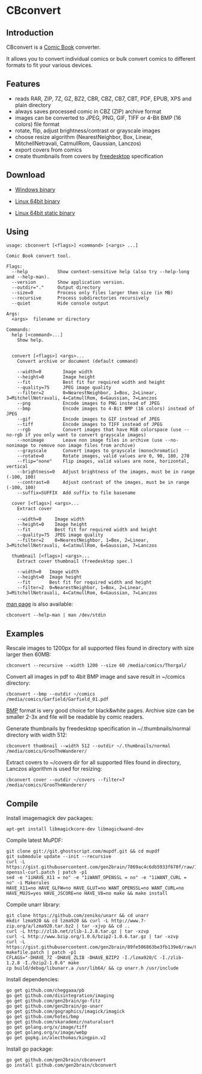 CBconvert
=========

Introduction
------------

CBconvert is a [Comic Book](http://en.wikipedia.org/wiki/Comic_Book_Archive_file) converter.

It allows you to convert individual comics or bulk convert comics to different formats to fit your various devices.

Features
--------

 - reads RAR, ZIP, 7Z, GZ, BZ2, CBR, CBZ, CB7, CBT, PDF, EPUB, XPS and plain directory
 - always saves processed comic in CBZ (ZIP) archive format
 - images can be converted to JPEG, PNG, GIF, TIFF or 4-Bit BMP (16 colors) file format
 - rotate, flip, adjust brightness/contrast or grayscale images
 - choose resize algorithm (NearestNeighbor, Box, Linear, MitchellNetravali, CatmullRom, Gaussian, Lanczos)
 - export covers from comics
 - create thumbnails from covers by [freedesktop](http://www.freedesktop.org/wiki/) specification

Download
--------

 - [Windows binary](https://github.com/gen2brain/cbconvert/releases/download/0.4.0/cbconvert-0.4.0.zip)

 - [Linux 64bit binary](https://github.com/gen2brain/cbconvert/releases/download/0.4.0/cbconvert-0.4.0.tar.gz)
 - [Linux 64bit static binary](https://github.com/gen2brain/cbconvert/releases/download/0.4.0/cbconvert-0.4.0-static.tar.gz)

Using
-----

    usage: cbconvert [<flags>] <command> [<args> ...]

    Comic Book convert tool.

    Flags:
      --help           Show context-sensitive help (also try --help-long and --help-man).
      --version        Show application version.
      --outdir="."     Output directory
      --size=0         Process only files larger then size (in MB)
      --recursive      Process subdirectories recursively
      --quiet          Hide console output

    Args:
      <args>  filename or directory

    Commands:
      help [<command>...]
        Show help.


      convert [<flags>] <args>...
        Convert archive or document (default command)

        --width=0        Image width
        --height=0       Image height
        --fit            Best fit for required width and height
        --quality=75     JPEG image quality
        --filter=2       0=NearestNeighbor, 1=Box, 2=Linear, 3=MitchellNetravali, 4=CatmullRom, 6=Gaussian, 7=Lanczos
        --png            Encode images to PNG instead of JPEG
        --bmp            Encode images to 4-Bit BMP (16 colors) instead of JPEG
        --gif            Encode images to GIF instead of JPEG
        --tiff           Encode images to TIFF instead of JPEG
        --rgb            Convert images that have RGB colorspace (use --no-rgb if you only want to convert grayscale images)
        --nonimage       Leave non image files in archive (use --no-nonimage to remove non image files from archive)
        --grayscale      Convert images to grayscale (monochromatic)
        --rotate=0       Rotate images, valid values are 0, 90, 180, 270
        --flip="none"    Flip images, valid values are none, horizontal, vertical
        --brightness=0   Adjust brightness of the images, must be in range (-100, 100)
        --contrast=0     Adjust contrast of the images, must be in range (-100, 100)
        --suffix=SUFFIX  Add suffix to file basename

      cover [<flags>] <args>...
        Extract cover

        --width=0     Image width
        --height=0    Image height
        --fit         Best fit for required width and height
        --quality=75  JPEG image quality
        --filter=2    0=NearestNeighbor, 1=Box, 2=Linear, 3=MitchellNetravali, 4=CatmullRom, 6=Gaussian, 7=Lanczos

      thumbnail [<flags>] <args>...
        Extract cover thumbnail (freedesktop spec.)

        --width=0   Image width
        --height=0  Image height
        --fit       Best fit for required width and height
        --filter=2  0=NearestNeighbor, 1=Box, 2=Linear, 3=MitchellNetravali, 4=CatmullRom, 6=Gaussian, 7=Lanczos

[man page](https://en.wikipedia.org/wiki/Man_page) is also available:
    
    cbconvert --help-man | man /dev/stdin

Examples
--------

Rescale images to 1200px for all supported files found in directory with size larger then 60MB:

    cbconvert --recursive --width 1200 --size 60 /media/comics/Thorgal/

Convert all images in pdf to 4bit BMP image and save result in ~/comics directory:

    cbconvert --bmp --outdir ~/comics /media/comics/Garfield/Garfield_01.pdf

[BMP](http://en.wikipedia.org/wiki/BMP_file_format) format is very good choice for black&white pages. Archive size can be smaller 2-3x and file will be readable by comic readers.

Generate thumbnails by freedesktop specification in ~/.thumbnails/normal directory with width 512:

    cbconvert thumbnail --width 512 --outdir ~/.thumbnails/normal /media/comics/GrooTheWanderer/

Extract covers to ~/covers dir for all supported files found in directory, Lanczos algorithm is used for resizing:

    cbconvert cover --outdir ~/covers --filter=7 /media/comics/GrooTheWanderer/

Compile
-------

Install imagemagick dev packages:

    apt-get install libmagickcore-dev libmagickwand-dev

Compile latest MuPDF:

    git clone git://git.ghostscript.com/mupdf.git && cd mupdf
    git submodule update --init --recursive
    curl -L https://gist.githubusercontent.com/gen2brain/7869ac4c6db5933f670f/raw/1619394dc957ae10bcd73c713760993466b4bfea/mupdf-openssl-curl.patch | patch -p1
    sed -e "1iHAVE_X11 = no" -e "1iWANT_OPENSSL = no" -e "1iWANT_CURL = no" -i Makerules
    HAVE_X11=no HAVE_GLFW=no HAVE_GLUT=no WANT_OPENSSL=no WANT_CURL=no HAVE_MUJS=yes HAVE_JSCORE=no HAVE_V8=no make && make install

Compile unarr library:

    git clone https://github.com/zeniko/unarr && cd unarr
    mkdir lzma920 && cd lzma920 && curl -L http://www.7-zip.org/a/lzma920.tar.bz2 | tar -xjvp && cd ..
    curl -L http://zlib.net/zlib-1.2.8.tar.gz | tar -xzvp
    curl -L http://www.bzip.org/1.0.6/bzip2-1.0.6.tar.gz | tar -xzvp
    curl -L https://gist.githubusercontent.com/gen2brain/89fe506863be3fb139e8/raw/8783a7d81e22ad84944d146c5e33beab6dffc641/unarr-makefile.patch | patch -p1
    CFLAGS="-DHAVE_7Z -DHAVE_ZLIB -DHAVE_BZIP2 -I./lzma920/C -I./zlib-1.2.8 -I./bzip2-1.0.6" make
    cp build/debug/libunarr.a /usr/lib64/ && cp unarr.h /usr/include

Install dependencies:

    go get github.com/cheggaaa/pb
    go get github.com/disintegration/imaging
    go get github.com/gen2brain/go-fitz
    go get github.com/gen2brain/go-unarr
    go get github.com/gographics/imagick/imagick
    go get github.com/hotei/bmp
    go get github.com/skarademir/naturalsort
    go get golang.org/x/image/tiff
    go get golang.org/x/image/webp    
    go get gopkg.in/alecthomas/kingpin.v2

Install go package:

    go get github.com/gen2brain/cbconvert
    go install github.com/gen2brain/cbconvert
